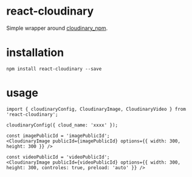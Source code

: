 # react-cloudinary

Simple wrapper around [cloudinary_npm](https://github.com/cloudinary/cloudinary_npm).

# installation

    npm install react-cloudinary --save

# usage

    import { cloudinaryConfig, CloudinaryImage, CloudinaryVideo } from 'react-cloudinary';

    cloudinaryConfig({ cloud_name: 'xxxx' });

    const imagePublicId = 'imagePublicId';
    <CloudinaryImage publicId={imagePublicId} options={{ width: 300, height: 300 }} />

    const videoPublicId = 'videoPublicId';
    <CloudinaryImage publicId={videoPublicId} options={{ width: 300, height: 300, controles: true, preload: 'auto' }} />
